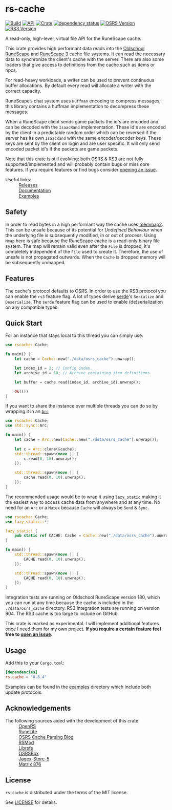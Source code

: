 # rs-cache

[![Build](https://github.com/jimvdl/rs-cache/workflows/build/badge.svg)](https://github.com/jimvdl/rs-cache)
[![API](https://docs.rs/rs-cache/badge.svg)](https://docs.rs/rs-cache)
[![Crate](https://img.shields.io/crates/v/rs-cache)](https://crates.io/crates/rs-cache)
[![dependency status](https://deps.rs/repo/github/jimvdl/rs-cache/status.svg)](https://deps.rs/repo/github/jimvdl/rs-cache)
[![OSRS Version](https://img.shields.io/badge/OSRS-180-blue)]()
[![RS3 Version](https://img.shields.io/badge/RS3-904-blue)]()

A read-only, high-level, virtual file API for the RuneScape cache.

This crate provides high performant data reads into the [Oldschool RuneScape](https://oldschool.runescape.com/) and [RuneScape 3](https://www.runescape.com/) cache file systems. It can read the necessary data to synchronize the client's cache with the server. There are also some loaders that give access to definitions from the cache such as items or npcs. 

For read-heavy workloads, a writer can be used to prevent continuous buffer allocations.
By default every read will allocate a writer with the correct capacity.

RuneScape’s chat system uses `Huffman` encoding to compress messages; this library contains a huffman implementation to decompress these messages.

When a RuneScape client sends game packets the id's are encoded and can be decoded with the `IsaacRand`
implementation. These id's are encoded by the client in a predictable random order which can be reversed if
the server has its own `IsaacRand` with the same encoder/decoder keys. These keys are sent by the client
on login and are user specific. It will only send encoded packet id's if the packets are game packets.

Note that this crate is still evolving; both OSRS & RS3 are not fully supported/implemented and
will probably contain bugs or miss core features. If you require features or find bugs consider [opening
an issue](https://github.com/jimvdl/rs-cache/issues/new).

Useful links:\
&nbsp;&nbsp;&nbsp;&nbsp;&nbsp;&nbsp;<img src="https://oldschool.runescape.wiki/images/thumb/5/5d/Fire_rune_detail.png/800px-Fire_rune_detail.png?07ed5" width="10"> &nbsp;[Releases](https://github.com/jimvdl/rs-cache/tags)\
&nbsp;&nbsp;&nbsp;&nbsp;&nbsp;&nbsp;<img src="https://oldschool.runescape.wiki/images/thumb/7/74/Water_rune_detail.png/800px-Water_rune_detail.png?4e790" width="10"> &nbsp;[Documentation](https://docs.rs/rs-cache)\
&nbsp;&nbsp;&nbsp;&nbsp;&nbsp;&nbsp;<img src="https://oldschool.runescape.wiki/images/thumb/e/ef/Nature_rune_detail.png/800px-Nature_rune_detail.png?a062f" width="10"> &nbsp;[Examples](examples/)

## Safety

In order to read bytes in a high performant way the cache uses [memmap2](https://crates.io/crates/memmap2). This can be unsafe because of its potential for _Undefined Behaviour_ when the underlying file is subsequently modified, in or out of process. Using `Mmap` here is safe because the RuneScape cache is a read-only binary file system. The map will remain valid even after the `File` is dropped, it's completely independent of the `File` used to create it. Therefore, the use of unsafe is not propagated outwards. When the `Cache` is dropped memory will be subsequently unmapped.

## Features

The cache's protocol defaults to OSRS. In order to use the RS3 protocol you can enable the `rs3` feature flag.
A lot of types derive [serde](https://crates.io/crates/serde)'s `Serialize` and `Deserialize`. The `serde` feature flag can be used to enable (de)serialization on any compatible types.

## Quick Start

For an instance that stays local to this thread you can simply use:
```rust
use rscache::Cache;

fn main() {
    let cache = Cache::new("./data/osrs_cache").unwrap();

    let index_id = 2; // Config index.
    let archive_id = 10; // Archive containing item definitions.

    let buffer = cache.read(index_id, archive_id).unwrap();

    Ok(())
}
```

If you want to share the instance over multiple threads you can do so by wrapping it in an [`Arc`](https://doc.rust-lang.org/std/sync/struct.Arc.html)
```rust
use rscache::Cache;
use std::sync::Arc;

fn main() {
    let cache = Arc::new(Cache::new("./data/osrs_cache").unwrap());
    
    let c = Arc::clone(&cache);
    std::thread::spawn(move || {
        c.read(0, 10).unwrap();
    });

    std::thread::spawn(move || {
        cache.read(0, 10).unwrap();
    });
}
```

The recommended usage would be to wrap it using [`lazy_static`](https://docs.rs/lazy_static/latest/lazy_static/) making it the easiest way to access cache data from anywhere and at any time. No need for an `Arc` or a `Mutex` because `Cache` will always be `Send` & `Sync`.
```rust
use rscache::Cache;
use lazy_static::*;

lazy_static! {
    pub static ref CACHE: Cache = Cache::new("./data/osrs_cache").unwrap();
}

fn main() {
    std::thread::spawn(move || {
        CACHE.read(0, 10).unwrap();
    });

    std::thread::spawn(move || {
        CACHE.read(0, 10).unwrap();
    });
}
```

Integration tests are running on Oldschool RuneScape version 180, which you can run at any time because the cache is included in the `./data/osrs_cache` directory. RS3 Integration tests are running on version 904. The RS3 cache is too large to include on GitHub.

This crate is marked as experimental. I will implement additional features once I need them for my own project.
__If you require a certain feature feel free to [open an issue](https://github.com/jimvdl/rs-cache/issues/new).__

## Usage

Add this to your `Cargo.toml`:

```toml
[dependencies]
rs-cache = "0.8.4"
```

Examples can be found in the [examples](examples/) directory which include both update protocols.

## Acknowledgements

The following sources aided with the development of this crate:\
&nbsp;&nbsp;&nbsp;&nbsp;&nbsp;&nbsp;<img src="https://oldschool.runescape.wiki/images/thumb/d/dc/Cosmic_rune_detail.png/800px-Cosmic_rune_detail.png?734d1" width="10"> &nbsp;[OpenRS](https://www.rune-server.ee/runescape-development/rs-503-client-server/downloads/312510-openrs-cache-library.html)\
&nbsp;&nbsp;&nbsp;&nbsp;&nbsp;&nbsp;<img src="https://oldschool.runescape.wiki/images/thumb/f/f3/Air_rune_detail.png/800px-Air_rune_detail.png?b7f49" width="10"> &nbsp;[RuneLite](https://runelite.net/)\
&nbsp;&nbsp;&nbsp;&nbsp;&nbsp;&nbsp;<img src="https://oldschool.runescape.wiki/images/thumb/0/0f/Law_rune_detail.png/800px-Law_rune_detail.png?dc1f3" width="10"> &nbsp;[OSRS Cache Parsing Blog](https://www.osrsbox.com/blog/2018/07/26/osrs-cache-research-extract-cache-definitions/)\
&nbsp;&nbsp;&nbsp;&nbsp;&nbsp;&nbsp;<img src="https://oldschool.runescape.wiki/images/thumb/a/ae/Chaos_rune_detail.png/800px-Chaos_rune_detail.png?0d8cb" width="10"> &nbsp;[RSMod](https://github.com/Tomm0017/rsmod)\
&nbsp;&nbsp;&nbsp;&nbsp;&nbsp;&nbsp;<img src="https://oldschool.runescape.wiki/images/thumb/8/8b/Soul_rune_detail.png/800px-Soul_rune_detail.png?75ada" width="10"> &nbsp;[Librsfs](https://github.com/Velocity-/librsfs)\
&nbsp;&nbsp;&nbsp;&nbsp;&nbsp;&nbsp;<img src="https://oldschool.runescape.wiki/images/thumb/c/c1/Blood_rune_detail.png/800px-Blood_rune_detail.png?2cf9e" width="10"> &nbsp;[OSRSBox](https://www.osrsbox.com/)\
&nbsp;&nbsp;&nbsp;&nbsp;&nbsp;&nbsp;<img src="https://oldschool.runescape.wiki/images/thumb/7/72/Earth_rune_detail.png/800px-Earth_rune_detail.png?991bd" width="10"> &nbsp;[Jagex-Store-5](https://github.com/guthix/Jagex-Store-5)\
&nbsp;&nbsp;&nbsp;&nbsp;&nbsp;&nbsp;<img src="https://oldschool.runescape.wiki/images/7/70/Wrath_rune.png?3a737" width="10"> &nbsp;[Matrix 876](https://www.rune-server.ee/runescape-development/rs-503-client-server/downloads/648085-matrix-3-876-recommended-876-rs3-server.html)


## License
`rs-cache` is distributed under the terms of the MIT license.

See [LICENSE](LICENSE) for details.